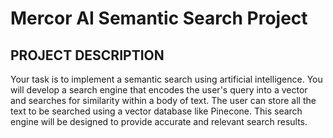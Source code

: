 # Mercor AI Semantic Search Project 
## PROJECT DESCRIPTION
Your task is to implement a semantic search using artificial intelligence.
You will develop a search engine that encodes the user's query into a vector and searches for similarity within a body of text.
The user can store all the text to be searched using a vector database like Pinecone. 
This search engine will be designed to provide accurate and relevant search results.

